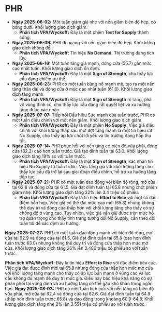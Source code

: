 # PHR

- **Ngày 2025-06-02:** Một tuần giảm giá nhẹ với nến giảm biên độ hẹp, có bóng dưới. Khối lượng giao dịch giảm.
    - **Phân tích VPA/Wyckoff:** Đây là một phiên **Test for Supply** thành công.
- **Ngày 2025-06-09:** PHR đi ngang với nến giảm biên độ hẹp. Khối lượng giao dịch không đổi.
    - **Phân tích VPA/Wyckoff:** Tín hiệu **No Demand**. Thị trường đang tích lũy.
- **Ngày 2025-06-16:** Một tuần tăng giá mạnh, đóng cửa (55.7) gần mức cao nhất tuần. Khối lượng giao dịch ổn định.
    - **Phân tích VPA/Wyckoff:** Đây là một **Sign of Strength**, cho thấy lực cầu đang chiếm ưu thế.
- **Ngày 2025-06-23:** PHR có một tuần bùng nổ mạnh mẽ, tạo ra một nến tăng thân dài và đóng cửa ở mức cao nhất tuần (61.0). Khối lượng giao dịch tăng mạnh.
    - **Phân tích VPA/Wyckoff:** Đây là một **Sign of Strength** rõ ràng, phá vỡ vùng đỉnh cũ, cho thấy lực cầu đang rất quyết liệt và xu hướng tăng được xác nhận.
- **Ngày 2025-07-07:** Tiếp nối Dấu hiệu Sức mạnh của tuần trước, PHR có một tuần điều chỉnh với một nến giảm. Khối lượng giao dịch giảm.
    - **Phân tích VPA/Wyckoff:** Đây là một phiên **No Supply**. Việc giá điều chỉnh với khối lượng thấp sau một đợt tăng mạnh là một tín hiệu rất No Supply, cho thấy áp lực chốt lời yếu và thị trường đang hấp thụ tốt.
- **Ngày 2025-07-14:** PHR phục hồi với nến tăng có biên độ vừa phải, đóng cửa (62.2) cao hơn tuần trước. Giá tạo đỉnh tuần tại 63.0. Khối lượng giao dịch tăng 19% so với tuần trước.
    - **Phân tích VPA/Wyckoff:** Đây là một **Sign of Strength**, xác nhận tín hiệu No Supply từ tuần trước. Việc tăng giá với khối lượng tăng cho thấy lực cầu đã trở lại sau giai đoạn điều chỉnh, hỗ trợ xu hướng tăng tiếp tục.
- **Ngày 2025-07-21:** PHR có một tuần dao động với biên độ rộng, mở cửa tại 62.9 và đóng cửa tại 61.5. Giá đạt đỉnh tuần tại 65.8 nhưng chốt phiên giảm nhẹ. Khối lượng giao dịch tăng 22% lên 3.4 triệu cổ phiếu.
    - **Phân tích VPA/Wyckoff:** Đây là tín hiệu **Effort to Rise** với một số đặc điểm hỗn hợp. Việc giá có thể đạt mức cao mới (65.8) nhưng không thể duy trì và đóng cửa thấp hơn với khối lượng tăng cho thấy có sự chống đỡ ở vùng cao. Tuy nhiên, việc giá vẫn giữ được trên mức hỗ trợ quan trọng cho thấy tình trạng tương đối No Supply, cần theo dõi tuần tới để xác định xu hướng.


**Ngày 2025-07-27:** PHR có một tuần dao động mạnh với biên độ rộng, mở cửa tại 62.9 và đóng cửa tại 61.5. Giá đạt đỉnh tuần tại 65.8 (cao hơn đỉnh tuần trước 63.0) nhưng không thể duy trì và đóng cửa thấp hơn mức mở cửa. Khối lượng giao dịch tăng 26% lên 3.486 triệu cổ phiếu so với tuần trước.

**Phân tích VPA/Wyckoff:** Đây là tín hiệu **Effort to Rise** với đặc điểm tiêu cực. Việc giá đạt được đỉnh mới tại 65.8 nhưng đóng cửa thấp hơn mức mở cửa với khối lượng tăng mạnh cho thấy có áp lực bán mạnh ở vùng cao và lực cầu không đủ mạnh để duy trì mức giá. Điều này báo hiệu khả năng có sự phân phối tại vùng đỉnh và xu hướng tăng có thể gặp khó khăn trong ngắn hạn.
**Ngày 2025-08-03:** PHR có một tuần tích cực với nến tăng có biên độ vừa phải, mở cửa tại 62.4 và đóng cửa tại 62.6. Giá đạt đỉnh tuần tại 64.8 (thấp hơn đỉnh tuần trước 65.8) và dao động trong khoảng 60.9-64.8. Khối lượng giao dịch tăng nhẹ 2% lên 3.551 triệu cổ phiếu so với tuần trước.
